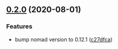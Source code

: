 ## [0.2.0](https://github.com/snoord/ansible-role-nomad/compare/0.1.7...0.2.0) (2020-08-01)


### Features

* bump nomad version to 0.12.1 ([c27dfca](https://github.com/snoord/ansible-role-nomad/commit/c27dfcae596b2b52b40ebc992c26bbbf3a3f3051))
